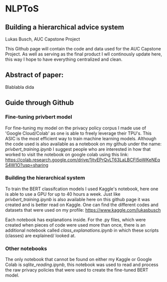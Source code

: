 # NLPToS
## Building a hierarchical advice system
Lukas Busch, AUC Capstone Project

This Github page will contain the code and data used for the AUC Capstone Project. 
As well as serving as the final product I wll continously update here, this way I hope to have everything centralized and clean.


## Abstract of paper:

Blablabla dida

## Guide through Github

 ### Fine-tuning privbert model
 For fine-tuning my model on the privacy policy corpus I made use of 'Google Cloud/Colab' as one is able to freely leverage their TPU's. This ASIC is the most efficient way to train machine learning models. Although the code used is also available as a notebook on my github under the name: *privbert_training.ipynb* I suggest people who are interested in how that worked to visit the notebook on google colab using this link: https://colab.research.google.com/drive/1jtvEPrQvLT63LaLBCFI5pWKeNEqS4W1O?usp=sharing
 
 ### Building the hierarchical system
 To train the BERT classifcation models I used Kaggle's notebook, here one is able to use a GPU for up to 40 hours a week. Just like *privbert_training.ipynb* is also available here on this github page it was created and is better read on Kaggle. One can find the different codes and datasets that were used on my profile: https://www.kaggle.com/lukasbusch
 
 Each notebook has explanations inside. For the .py files, which were created when pieces of code were used more than once, there is an additional notebook called *class_explanations.ipynb* in which these scripts (classes) are explained/ looked at.
 
 ### Other notebooks
 The only notebook that cannot be found on either my Kaggle or Google Colab is *sqlite_reading.ipynb*, this notebook was used to read and process the raw privacy policies that were used to create the fine-tuned BERT model.
